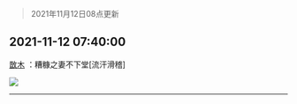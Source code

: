 > 2021年11月12日08点更新
<link rel="stylesheet" href="https://cdn.jsdelivr.net/gh/taotie6/sampleJSON@main/css/photo_show.css">
<meta name="referrer" content="no-referrer" />


 ## 2021-11-12 07:40:00 

 [㪚木](https://www.coolapk.com/feed/31412511?shareKey=YTZjMzJmODZiZmVjNjE4ZGIxY2Q~) ：糟糠之妻不下堂[流汗滑稽] 

<div class="album">
<img class="img-item" src="http://image.coolapk.com/feed/2021/1112/07/1081091_6ad1addd_3997_3937@266x309.gif" />
</div>

 ------- 

